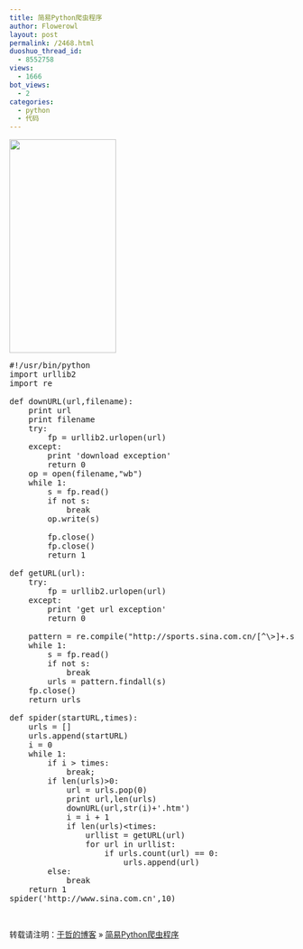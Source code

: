```yaml
---
title: 简易Python爬虫程序
author: Flowerowl
layout: post
permalink: /2468.html
duoshuo_thread_id:
  - 8552758
views:
  - 1666
bot_views:
  - 2
categories:
  - python
  - 代码
---
```

[<img title="spider" src="http://lazynight.me/wp-content/uploads/2012/09/spider.png" alt="" width="189" height="378" />][1]

<pre class="lang:default decode:true">#!/usr/bin/python
import urllib2
import re

def downURL(url,filename):
    print url
    print filename
    try:
        fp = urllib2.urlopen(url)
    except:
        print 'download exception'
        return 0
    op = open(filename,"wb")
    while 1:
        s = fp.read()
        if not s:
            break
        op.write(s)

        fp.close()
        fp.close()
        return 1

def getURL(url):
    try:
        fp = urllib2.urlopen(url)
    except:
        print 'get url exception'
        return 0

    pattern = re.compile("http://sports.sina.com.cn/[^\&gt;]+.shtml")
    while 1:
        s = fp.read()
        if not s:
            break
        urls = pattern.findall(s)
    fp.close()
    return urls

def spider(startURL,times):
    urls = []
    urls.append(startURL)
    i = 0
    while 1:
        if i &gt; times:
            break;
        if len(urls)&gt;0:
            url = urls.pop(0)
            print url,len(urls)
            downURL(url,str(i)+'.htm')
            i = i + 1
            if len(urls)&lt;times:
                urllist = getURL(url)
                for url in urllist:
                    if urls.count(url) == 0:
                        urls.append(url)
        else:
            break
    return 1
spider('http://www.sina.com.cn',10)</pre>

&nbsp;

转载请注明：[于哲的博客][2] &raquo; [简易Python爬虫程序][3]

 [1]: http://lazynight.me/wp-content/uploads/2012/09/spider.png
 [2]: http://lazynight.me
 [3]: http://lazynight.me/2468.html